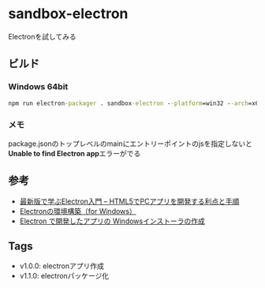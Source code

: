 # sandbox-electron

Electronを試してみる

## ビルド
### Windows 64bit
```cmd
npm run electron-packager . sandbox-electron --platform=win32 --arch=x64 --overwrite
```

### メモ
package.jsonのトップレベルのmainにエントリーポイントのjsを指定しないと**Unable to find Electron app**エラーがでる

## 参考
- [最新版で学ぶElectron入門 – HTML5でPCアプリを開発する利点と手順](https://ics.media/entry/7298)
- [Electronの環境構築（for Windows）](https://qiita.com/TigRig/items/64d55b5fc5483b01c3b5)
- [Electron で開発したアプリの Windowsインストーラの作成](http://tech.at-iroha.jp/?p=548)

## Tags
- v1.0.0: electronアプリ作成
- v1.1.0: electronパッケージ化